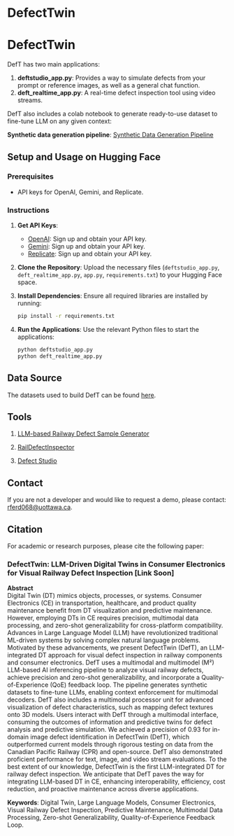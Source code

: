 # DefectTwin

# DefectTwin

DefT has two main applications:
1. **deftstudio_app.py**: Provides a way to simulate defects from your prompt or reference images, as well as a general chat function.
2. **deft_realtime_app.py**: A real-time defect inspection tool using video streams.

DefT also includes a colab notebook to generate ready-to-use dataset to fine-tune LLM on any given context:

**Synthetic data generation pipeline**:
[Synthetic Data Generation Pipeline](https://github.com/turna1/DefectTwin/blob/main/defect_texture__fine_tunellm_with_synthetic_data.ipynb)
## Setup and Usage on Hugging Face

### Prerequisites
- API keys for OpenAI, Gemini, and Replicate.

### Instructions

1. **Get API Keys**:
   - [OpenAI](https://platform.openai.com/signup): Sign up and obtain your API key.
   - [Gemini](https://www.geminisecurity.com/signup): Sign up and obtain your API key.
   - [Replicate](https://replicate.com/signup): Sign up and obtain your API key.

2. **Clone the Repository**: Upload the necessary files (`deftstudio_app.py`, `deft_realtime_app.py`, `app.py`, `requirements.txt`) to your Hugging Face space.

3. **Install Dependencies**: Ensure all required libraries are installed by running:
   ```bash
   pip install -r requirements.txt
   ```

4. **Run the Applications**: Use the relevant Python files to start the applications:
   ```bash
   python deftstudio_app.py
   python deft_realtime_app.py
   ```

## Data Source

The datasets used to build DefT can be found [here](https://github.com/turna1/GenAI-For-Goods/tree/DATASETS-TO-BUILD-RAG-LLM-RAILWAY-DEFECT).

## Tools
1. [LLM-based Railway Defect Sample Generator](https://huggingface.co/spaces/Rahatara/trainingDefectGgenerator)

2. [RailDefectInspector](https://huggingface.co/spaces/Rahatara/RailDefectInspector)

3. [Defect Studio](https://huggingface.co/spaces/Rahatara/LLM_Defect_Analyst)


## Contact

If you are not a developer and would like to request a demo, please contact: [rferd068@uottawa.ca](mailto:rferd068@uottawa.ca).

## Citation

For academic or research purposes, please cite the following paper:

### DefectTwin: LLM-Driven Digital Twins in Consumer Electronics for Visual Railway Defect Inspection [Link Soon]

**Abstract**  
Digital Twin (DT) mimics objects, processes, or systems. Consumer Electronics (CE) in transportation, healthcare, and product quality maintenance benefit from DT visualization and predictive maintenance. However, employing DTs in CE requires precision, multimodal data processing, and zero-shot generalizability for cross-platform compatibility. Advances in Large Language Model (LLM) have revolutionized traditional ML-driven systems by solving complex natural language problems. Motivated by these advancements, we present DefectTwin (DefT), an LLM-integrated DT approach for visual defect inspection in railway components and consumer electronics. DefT uses a multimodal and multimodel (M²) LLM-based AI inferencing pipeline to analyze visual railway defects, achieve precision and zero-shot generalizability, and incorporate a Quality-of-Experience (QoE) feedback loop. The pipeline generates synthetic datasets to fine-tune LLMs, enabling context enforcement for multimodal decoders. DefT also includes a multimodal processor unit for advanced visualization of defect characteristics, such as mapping defect textures onto 3D models. Users interact with DefT through a multimodal interface, consuming the outcomes of information and predictive twins for defect analysis and predictive simulation. We achieved a precision of 0.93 for in-domain image defect identification in DefectTwin (DefT), which outperformed current models through rigorous testing on data from the Canadian Pacific Railway (CPR) and open-source. DefT also demonstrated proficient performance for text, image, and video stream evaluations. To the best extent of our knowledge, DefectTwin is the first LLM-integrated DT for railway defect inspection. We anticipate that DefT paves the way for integrating LLM-based DT in CE, enhancing interoperability, efficiency, cost reduction, and proactive maintenance across diverse applications.

**Keywords**: Digital Twin, Large Language Models, Consumer Electronics, Visual Railway Defect Inspection, Predictive Maintenance, Multimodal Data Processing, Zero-shot Generalizability, Quality-of-Experience Feedback Loop.
